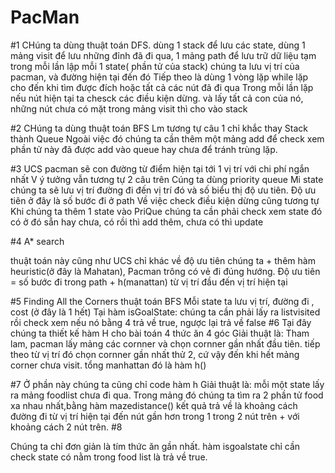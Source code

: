 # PacMan
#1
CHúng ta dùng thuật toán DFS.
dùng 1 stack để lưu các state, dùng 1  mảng visit để lưu những đỉnh đã đi qua, 1 mảng path để lưu trữ dữ liệu tạm trong mỗi lần lập
mỗi 1 state( phần tử của stack) chúng ta lưu vị trí của pacman, và đường hiện tại đến đó
Tiếp theo là dùng 1 vòng lặp while lặp cho đến khi tìm được đích hoặc tất cả các nút đã đi qua
Trong mỗi lần lặp nếu nút hiện tại ta chesck các điều kiện dừng. và lấy tất cả con của nó, những nút chưa có mặt trong mảng visit thì cho vào stack


#2
CHúng ta dùng thuật toán BFS
Lm tương tự câu 1 chỉ khắc thay Stack thành Queue
Ngoài việc đó chúng ta cần thêm một mảng add để check xem phần tử này đã được add vào queue hay chưa để tránh trùng lặp.


#3
UCS   pacman sẽ con đường từ điểm hiện tại tới 1 vị trí với chi phí ngắn nhất
V ý tưởng vẫn tương tự 2 câu trên 
Cúng ta dùng priority queue
Mi state chúng ta sẽ lưu vị trí đường đi đến vị trí đó và số biểu thị độ ưu tiên. Độ ưu tiên ở đây là số bước đi ở path
Về việc check điều kiện dừng cũng tương tự
Khi chúng ta thêm 1 state vào PriQue chúng ta cần phải check xem state đó có ở đó sẵn hay chưa, có rồi thì add thêm, chưa có thì update

#4
A* search

thuật toán này cũng như UCS chỉ khác về độ ưu tiên chúng ta  + thêm hàm heuristic(ở đây là Mahatan), Pacman trông có vẻ đi đúng hướng.
Độ ưu tiên = số bước đi trong path + h(manattan) từ vị trí đầu đến vị trí hiện tại 

#5
Finding All the Corners
thuật toán BFS
Mỗi state ta lưu  vị trí, đường đi , cost (ở đây là 1 hết)
Tại hàm isGoalState: chúng ta cần phải lấy ra listvisited rồi check xem nếu nó bằng 4 trả về true, ngược lại trả về false
#6
Tại đây chúng ta thiết kế hàm H cho bài toán 4 thức ăn 4 góc
Giải thuật là:
Tham lam, pacman lấy mảng các cornner và chọn cornner gần nhất đầu tiên. tiếp theo từ vị trí đó chọn cornner gần nhất thử 2, cứ vậy đến khi hết mảng corner chưa visit. tổng manhattan đó là hàm h()

#7
Ở phần này chúng ta cũng chỉ code hàm h
Giải thuật là:
mỗi một state lấy ra mảng foodlist chưa đi qua.
Trong mảng đó chúng ta tìm ra 2 phần tử food xa nhau nhất,bằng hàm mazedistance()
kết quả trả về là khoảng cách đường đi từ vị trí hiện tại đến nút gần hơn trong 1 trong 2 nút trên + với khoảng cách 2 nút trên.
#8

Chúng ta chỉ đơn giản là tím thức ăn gần nhất.
hàm isgoalstate chỉ cần check state có nằm trong food list là trả về true.


